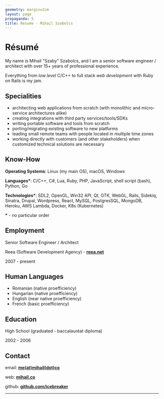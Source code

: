 ```yaml
---
geometry: margin=2cm
layout: page
propaganda: 5
title: Resume - Mihail Szabolcs
---
```

Résumé
======
My name is Mihail "Szaby" Szabolcs, and I am a senior software engineer / architect with
over 15+ years of professional experience.

Everything from _low level_ C/C++ to full stack _web development_ with Ruby on Rails is my jam.

Specialities
----------------------
- architecting web applications from scratch (with monolithic and micro-service architectures alike)
- creating integrations with third party services/tools/SDKs
- writing portable software and tools from scratch
- porting/migrating existing software to new platforms
- leading small remote teams with people located in multiple time zones
- working directly with customers (and other stakeholders) when customized technical solutions are necessary

Know-How
--------
**Operating Systems**: Linux (my main OS), macOS, Windows

**Languages\***: C/C++, C#, Lua, Ruby, PHP, JavaScript, shell script (bash), Python, Go

**Technologies\***: SDL2, OpenGL, Win32 API, Qt, GTK, WebGL, Rails, Sidekiq, Sinatra, Drupal, Wordpress, React,
MySQL, PostgresSQL, MongoDB, Heroku, AWS Lambda, Docker, K8s (Kubernetes)

**\*** - no particular order

Employment
----------
Senior Software Engineer / Architect

Reea (Software Development Agency) - **[reea.net](https://reea.net)**

2007 - present

Human Languages
---------------
- Romanian (native proefficiency)
- Hungarian (native proefficiency)
- English (near native proefficiency)
- French (basic proefficiency)

Education
---------
High School (graduated - baccalauréat diploma)

2002 - 2006

Contact
-------
email: **[me(at)mihail(dot)co](mailto:me(at)mihail(dot)co?subject=Resume)**

web: **[mihail.co](https://mihail.co)**

github: **[github.com/icebreaker](https://github.com/icebreaker)**

----
